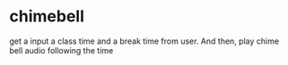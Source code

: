 # chimebell
get a input a class time and a break time from user. And then, play chime bell audio following the time
